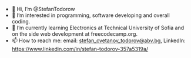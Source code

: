 - 👋 Hi, I’m @StefanTodorow
- 👀 I’m interested in programming, software developing and overall coding.
- 🌱 I’m currently learning Electronics at Technical University of Sofia and on the side web development at freecodecamp.org.
- 📫 How to reach me: email: stefan_cvetanov_todorov@abv.bg, LinkedIn: https://www.linkedin.com/in/stefan-todorov-357a5319a/
<!---
StefanTodorow/StefanTodorow is a ✨ special ✨ repository because its `README.md` (this file) appears on your GitHub profile.
You can click the Preview link to take a look at your changes.
--->
